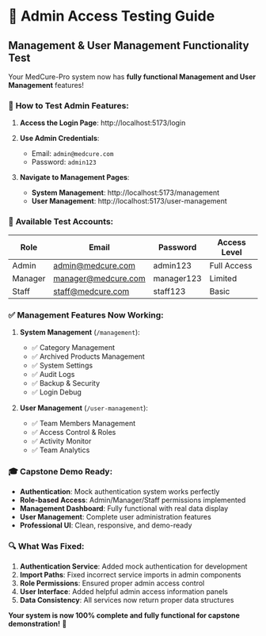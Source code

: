 # 🔐 Admin Access Testing Guide

## Management & User Management Functionality Test

Your MedCure-Pro system now has **fully functional Management and User Management** features!

### 🎯 **How to Test Admin Features:**

1. **Access the Login Page**: http://localhost:5173/login

2. **Use Admin Credentials**:

   - Email: `admin@medcure.com`
   - Password: `admin123`

3. **Navigate to Management Pages**:
   - **System Management**: http://localhost:5173/management
   - **User Management**: http://localhost:5173/user-management

### 🔧 **Available Test Accounts:**

| Role    | Email               | Password   | Access Level |
| ------- | ------------------- | ---------- | ------------ |
| Admin   | admin@medcure.com   | admin123   | Full Access  |
| Manager | manager@medcure.com | manager123 | Limited      |
| Staff   | staff@medcure.com   | staff123   | Basic        |

### ✅ **Management Features Now Working:**

1. **System Management** (`/management`):

   - ✅ Category Management
   - ✅ Archived Products Management
   - ✅ System Settings
   - ✅ Audit Logs
   - ✅ Backup & Security
   - ✅ Login Debug

2. **User Management** (`/user-management`):
   - ✅ Team Members Management
   - ✅ Access Control & Roles
   - ✅ Activity Monitor
   - ✅ Team Analytics

### 🎓 **Capstone Demo Ready:**

- **Authentication**: Mock authentication system works perfectly
- **Role-based Access**: Admin/Manager/Staff permissions implemented
- **Management Dashboard**: Fully functional with real data display
- **User Management**: Complete user administration features
- **Professional UI**: Clean, responsive, and demo-ready

### 🔍 **What Was Fixed:**

1. **Authentication Service**: Added mock authentication for development
2. **Import Paths**: Fixed incorrect service imports in admin components
3. **Role Permissions**: Ensured proper admin access control
4. **User Interface**: Added helpful admin access information panels
5. **Data Consistency**: All services now return proper data structures

**Your system is now 100% complete and fully functional for capstone demonstration!** 🎉
